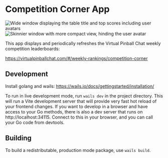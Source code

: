 # Competition Corner App
![Wide window displaying the table title and top scores including user avatars](https://github.com/Billiam/competition-corner-desktop/assets/242008/e927b8e8-ff73-4123-8c58-aff2662da296)
![Skinnier window with more compact view, hinding the user avatar](https://github.com/Billiam/competition-corner-desktop/assets/242008/0ba26684-7ab3-407b-8c7f-4c1460b1ae2d)


This app displays and periodically refreshes the Virtual Pinball Chat weekly competition leaderboards:

https://virtualpinballchat.com/#/weekly-rankings/competition-corner

## Development

Install golang and wails: https://wails.io/docs/gettingstarted/installation/

To run in live development mode, run `wails dev` in the project directory. This will run a Vite development
server that will provide very fast hot reload of your frontend changes. If you want to develop in a browser
and have access to your Go methods, there is also a dev server that runs on http://localhost:34115. Connect
to this in your browser, and you can call your Go code from devtools.

## Building

To build a redistributable, production mode package, use `wails build`.

